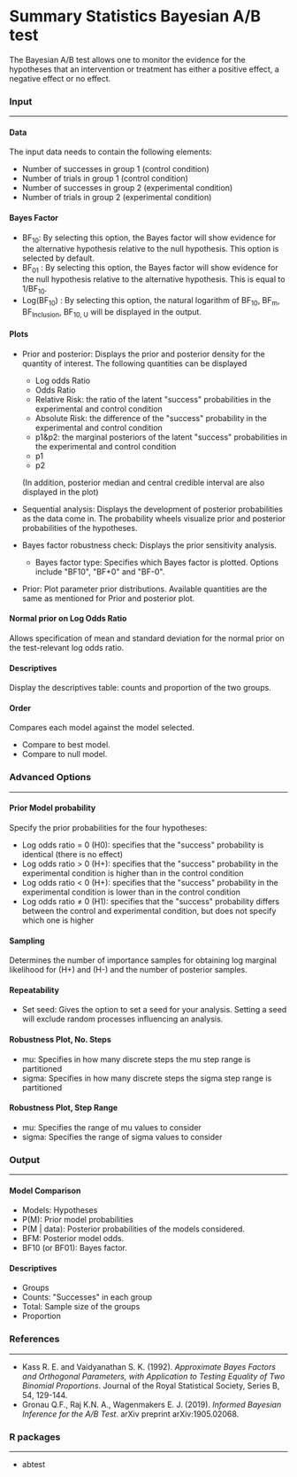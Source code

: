 Summary Statistics Bayesian A/B test
====================================

The Bayesian A/B test allows one to monitor the evidence for the hypotheses that an intervention or treatment has either a positive effect, a negative effect or no effect.


### Input
---------

#### Data
The input data needs to contain the following elements:

- Number of successes in group 1 (control condition)
- Number of trials in group 1 (control condition)
- Number of successes in group 2 (experimental condition)
- Number of trials in group 2 (experimental condition)


#### Bayes Factor
- BF<sub>10</sub>: By selecting this option, the Bayes factor will show evidence for the alternative hypothesis relative to the null hypothesis. This option is selected by default.
- BF<sub>01</sub> : By selecting this option, the Bayes factor will show evidence for the null hypothesis relative to the alternative hypothesis. This is equal to 1/BF<sub>10</sub>.
- Log(BF<sub>10</sub>) : By selecting this option, the natural logarithm of BF<sub>10</sub>, BF<sub>m</sub>, BF<sub>Inclusion</sub>, BF<sub>10, U</sub> will be displayed in the output.


#### Plots
  - Prior and posterior: Displays the prior and posterior density for the quantity of interest. The following quantities can be displayed
    - Log odds Ratio
    - Odds Ratio
    - Relative Risk: the ratio of the latent "success" probabilities in the experimental and control condition
    - Absolute Risk: the difference of the "success" probability in the experimental and control condition
    - p1&p2: the marginal posteriors of the latent "success" probabilities in the experimental and control condition
    - p1
    - p2

    (In addition, posterior median and central credible interval are also displayed in the plot)
  - Sequential analysis: Displays the development of posterior probabilities as the data come in. The probability wheels visualize prior and posterior probabilities of the hypotheses.
  - Bayes factor robustness check: Displays the prior sensitivity analysis.
     - Bayes factor type: Specifies which Bayes factor is plotted. Options include "BF10", "BF+0" and "BF-0".
  - Prior: Plot parameter prior distributions. Available quantities are the same as mentioned for Prior and posterior plot.


#### Normal prior on Log Odds Ratio
Allows specification of mean and standard deviation for the normal prior on the test-relevant log odds ratio.


#### Descriptives
Display the descriptives table: counts and proportion of the two groups.


#### Order
Compares each model against the model selected.
  - Compare to best model.
  - Compare to null model.


### Advanced Options
--------------------

#### Prior Model probability
Specify the prior probabilities for the four hypotheses:
  - Log odds ratio = 0 (H0): specifies that the "success" probability is identical (there is no effect)
  - Log odds ratio > 0 (H+): specifies that the "success" probability in the experimental condition is higher than in the control condition
  - Log odds ratio < 0 (H+): specifies that the "success" probability in the experimental condition is lower than in the control condition
  - Log odds ratio ≠ 0 (H1): specifies that the "success" probability differs between the control and experimental condition, but does not specify which one is higher

#### Sampling
Determines the number of importance samples for obtaining log marginal likelihood for (H+) and (H-) and the number of posterior samples.

#### Repeatability
- Set seed: Gives the option to set a seed for your analysis. Setting a seed will exclude random processes influencing an analysis.

#### Robustness Plot, No. Steps
- mu: Specifies in how many discrete steps the mu step range is partitioned
- sigma: Specifies in how many discrete steps the sigma step range is partitioned

#### Robustness Plot, Step Range
- mu: Specifies the range of mu values to consider
- sigma: Specifies the range of sigma values to consider


### Output
----------

#### Model Comparison
  - Models: Hypotheses
  - P(M): Prior model probabilities
  - P(M | data): Posterior probabilities of the models considered.
  - BFM: Posterior model odds.
  - BF10 (or BF01): Bayes factor.

#### Descriptives
  - Groups
  - Counts: "Successes" in each group
  - Total: Sample size of the groups
  - Proportion


### References
--------------
  - Kass R. E. and Vaidyanathan S. K. (1992). *Approximate Bayes Factors and Orthogonal Parameters, with Application to Testing Equality of Two Binomial Proportions*. Journal of the Royal Statistical Society, Series B, 54, 129-144.
  - Gronau Q.F., Raj K.N. A., Wagenmakers E. J. (2019). *Informed Bayesian Inference for the A/B Test*. arXiv preprint arXiv:1905.02068.


### R packages
--------------
  - abtest